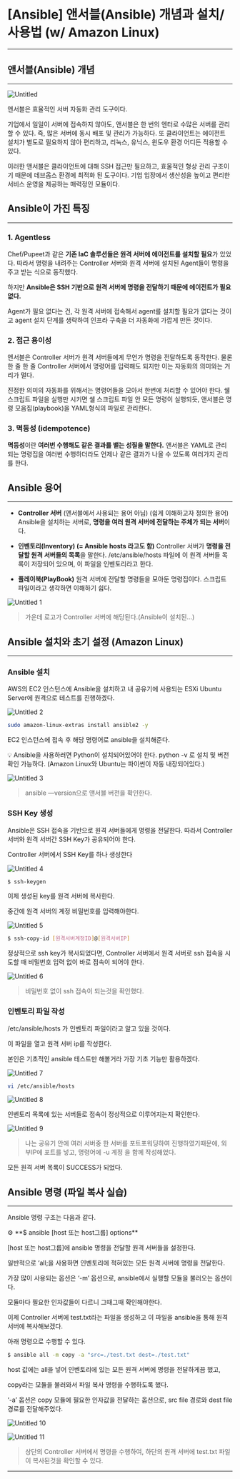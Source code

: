 # [Ansible] 앤서블(Ansible) 개념과 설치/사용법 (w/ Amazon Linux)

---

## 앤서블(Ansible) 개념

---

![Untitled](https://user-images.githubusercontent.com/84123877/173780695-8448d774-ef71-488f-aa7b-d14dc2c2fc8d.png)

앤서블은 효율적인 서버 자동화 관리 도구이다.

기업에서 일일이 서버에 접속하지 않아도, 앤서블은 한 번의 엔터로 수많은
서버를 관리할 수 있다.
즉, 많은 서버에 동시 배포 및 관리가 가능하다. 또 클라이언트는 에이전트 설치가
별도로 필요하지 않아 편리하고, 리눅스, 유닉스, 윈도우 환경 어디든 적용할 수 있다.

이러한 앤서블은 클라이언트에 대해 SSH 접근만 필요하고, 효울적인 형상 관리
구조이기 때문에 데브옵스 환경에 최적화 된 도구이다.
기업 입장에서 생산성을 높이고 편리한 서비스 운영을 제공하는 매력정인 모듈이다.

## Ansible이 가진 특징

---

### 1. Agentless

Chef/Pupeet과 같은 **기존 IaC 솔루션들은 원격 서버에 에이전트를 설치할 필요**가 있었다.
따라서 명령을 내려주는 Controller 서버와 원격 서버에 설치된 Agent들이 명령을 주고 받는
식으로 동작했다.

하지만 **Ansible은 SSH 기반으로 원격 서버에 명령을 전달하기 때문에 에이전트가 필요 없다.**

Agent가 필요 없다는 건, 각 원격 서버에 접속해서 agent를 설치할 필요가 없다는 것이고
agent 설치 단계를 생략하여 인프라 구축을 더 자동화에 가깝게 만든 것이다.

### 2. 접근 용이성

앤서블은 Controller 서버가 원격 서버들에게 무언가 명령을 전달하도록 동작한다.
물론 한 줄 한 줄 Controller 서버에서 명령어를 입력해도 되지만 
이는 자동화의 의미와는 거리가 멀다.

진정한 의미의 자동화를 위해서는 명령어들을 모아서 한번에 처리할 수 있어야 한다.
쉘 스크립트 파일을 실행만 시키면 쉘 스크립트 파일 안 모든 명령이 실행되듯,
앤서블은 명령 모음집(playbook)을 YAML형식의 파일로 관리한다.

### 3. 멱등성 (idempotence)

**멱등성**이란 **여러번 수행해도 같은 결과를 뱉는 성질을 말한다.**
앤서블은 YAML로 관리되는 명령집을 여러번 수행하더라도 언제나 같은 결과가 나올 수 있도록
여러가지 관리를 한다.

## Ansible 용어

---

- **Controller 서버** 
(앤서블에서 사용되는 용어 아님)
(쉽게 이해하고자 정의한 용어)
Ansible을 설치하는 서버로, **명령을 여러 원격 서버에 전달하는 주체가 되는 서버**이다.

- **인벤토리(Inventory) (= Ansible hosts 라고도 함)**
Controller 서버가 **명령을 전달할 원격 서버들의 목록**을 말한다.
/etc/ansible/hosts 파일에 이 원격 서버들 목록이 저장되어 있으며,
이 파일을 인벤토리라고 한다.

- **플레이북(PlayBook)**
원격 서버에 전달할 명령들을 모아둔 명령집이다.
스크립트 파일이라고 생각하면 이해하기 쉽다.

![Untitled 1](https://user-images.githubusercontent.com/84123877/173780658-69d45aa9-c5fe-4d31-8185-d008aee7dfa5.png)

> 가운데 로고가 Controller 서버에 해당된다.(Ansible이 설치된…)
> 

## Ansible 설치와 초기 설정 (Amazon Linux)

---

### Ansible 설치

AWS의 EC2 인스턴스에 Ansible을 설치하고
내 공유기에 사용되는 ESXi Ubuntu Server에 원격으로 테스트를 진행하겠다.

![Untitled 2](https://user-images.githubusercontent.com/84123877/173780668-78cda654-22b9-425b-9ffa-552d2df89cca.png)

```bash
sudo amazon-linux-extras install ansible2 -y
```

EC2 인스턴스에 접속 후 해당 명령어로 ansible을 설치해준다.

<aside>
💡 Ansible을 사용하러면 Python이 설치되어있어야 한다.
python -v 로 설치 및 버전 확인 가능하다.
(Amazon Linux와 Ubuntu는 파이썬이 자동 내장되어있다.)

</aside>

![Untitled 3](https://user-images.githubusercontent.com/84123877/173780670-787cd4ed-4e08-41f1-8467-ef39c6b2d063.png)

> ansible —version으로 앤서블 버전을 확인한다.
> 

### SSH Key 생성

Ansible은 SSH 접속을 기반으로 원격 서버들에게 명령을 전달한다.
따라서 Controller 서버와 원격 서버간 SSH Key가 공유되어야 한다.

Controller 서버에서 SSH Key를 하나 생성한다

![Untitled 4](https://user-images.githubusercontent.com/84123877/173780673-4eff327e-b3c0-448c-a63c-3c0621f70086.png)

```bash
$ ssh-keygen
```

이제 생성된 key를 원격 서버에 복사한다.

중간에 원격 서버의 계정 비밀번호를 입력해야한다.

![Untitled 5](https://user-images.githubusercontent.com/84123877/173780675-404fc4e9-9d8c-48cc-83a9-b0a7307055c8.png)

```bash
$ ssh-copy-id [원격서버계정ID]@[원격서버IP]
```

정상적으로 ssh key가 복사되었다면,
Controller 서버에서 원격 서버로 ssh 접속을 시도할 때
비밀번호 입력 없이 바로 접속이 되어야 한다.

![Untitled 6](https://user-images.githubusercontent.com/84123877/173780679-87ae6b4f-e68e-4905-b781-39dc5802f763.png)

> 비밀번호 없이 ssh 접속이 되는것을 확인했다.
> 

### 인벤토리 파일 작성

/etc/ansible/hosts 가 인벤토리 파일이라고 알고 있을 것이다.

이 파일을 열고 원격 서버 ip를 작성한다.

본인은 기초적인 ansible 테스트만 해볼거라 가장 기초 기능만 활용하겠다.

![Untitled 7](https://user-images.githubusercontent.com/84123877/173780681-52c250c4-da60-44f6-acc8-72d66b77aa34.png)

```bash
vi /etc/ansible/hosts
```

![Untitled 8](https://user-images.githubusercontent.com/84123877/173780682-cac1ca93-e442-46e1-bb89-2cde649adb23.png)

인벤토리 목록에 있는 서버들로 접속이 정상적으로 이루어지는지 확인한다.

![Untitled 9](https://user-images.githubusercontent.com/84123877/173780685-f98e94e3-a9bd-4b56-b648-a2539e23ecae.png)

> 나는 공유기 안에 여러 서버중 한 서버를 포트포워딩하여 진행하였기때문에,
외부IP에 포트를 넣고, 명령어에 -u 계정 을 함께 작성해었다.
> 

모든 원격 서버 목록이 SUCCESS가 되었다.

## Ansible 명령 (파일 복사 실습)

---

Ansible 명령 구조는 다음과 같다.

<aside>
⚙ **$ ansible [host 또는 host그룹] options**

</aside>

[host 또는 host그룹]에 ansible 명령을 전달할 원격 서버들을 설정한다.

일반적으로 ‘all;을 사용하면 인벤토리에 적혀있는 모든 원격 서버에 명령을 전달한다.

가장 많이 사용되는 옵션은 ‘-m’ 옵션으로, 
ansible에서 실행할 모듈을 불러오는 옵션이다.

모듈마다 필요한 인자값들이 다르니 그때그때 확인해야한다.

이제 Controller 서버에 test.txt라는 파일을 생성하고
이 파일을 ansible을 통해 원격 서버에 복사해보겠다.

아래 명령으로 수행할 수 있다.

```bash
$ ansible all -m copy -a "src=./test.txt dest=./test.txt"
```

host 값에는 all을 넣어 인벤토리에 있는 모든 원격 서버에 명령을 전달하게끔 했고,

copy라는 모듈을 불러와서 파일 복사 명령을 수행하도록 했다.

‘-a’ 옵션은 copy 모듈에 필요한 인자값을 전달하는 옵션으로,
src file 경로와 dest file 경로를 전달해주었다.

![Untitled 10](https://user-images.githubusercontent.com/84123877/173780688-f30e567a-6038-45ac-9e40-fa98190e1970.png)

![Untitled 11](https://user-images.githubusercontent.com/84123877/173780690-a9a423ca-3cc3-47eb-8620-f945bfa01cb9.png)

> 상단의 Controller 서버에서 명령을 수행하여, 
하단의 원격 서버에 test.txt 파일이 복사된것을 확인할 수 있다.
> 

---
